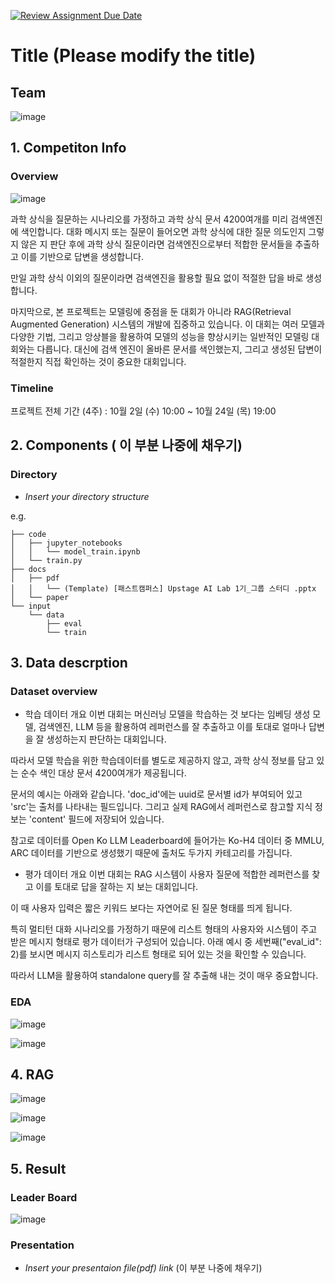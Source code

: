 [![Review Assignment Due Date](https://classroom.github.com/assets/deadline-readme-button-22041afd0340ce965d47ae6ef1cefeee28c7c493a6346c4f15d667ab976d596c.svg)](https://classroom.github.com/a/Tm6AYAOm)
# Title (Please modify the title)
## Team

![image](https://github.com/user-attachments/assets/57586433-261e-4f14-b811-8861ba1757cd)


## 1. Competiton Info

### Overview

![image](https://github.com/user-attachments/assets/9911a936-967b-448d-87e7-4a217f27f0d5)

과학 상식을 질문하는 시나리오를 가정하고 과학 상식 문서 4200여개를 미리 검색엔진에 색인합니다.
대화 메시지 또는 질문이 들어오면 과학 상식에 대한 질문 의도인지 그렇지 않은 지 판단 후에 과학 상식 질문이라면 검색엔진으로부터 적합한 문서들을 추출하고 이를 기반으로 답변을 생성합니다. 

만일 과학 상식 이외의 질문이라면 검색엔진을 활용할 필요 없이 적절한 답을 바로 생성합니다.

마지막으로, 본 프로젝트는 모델링에 중점을 둔 대회가 아니라 RAG(Retrieval Augmented Generation) 시스템의 개발에 집중하고 있습니다. 이 대회는 여러 모델과 다양한 기법, 그리고 앙상블을 활용하여 모델의 성능을 향상시키는 일반적인 모델링 대회와는 다릅니다. 대신에 검색 엔진이 올바른 문서를 색인했는지, 그리고 생성된 답변이 적절한지 직접 확인하는 것이 중요한 대회입니다.

### Timeline

프로젝트 전체 기간 (4주) : 10월 2일 (수) 10:00 ~ 10월 24일 (목) 19:00

## 2. Components ( 이 부분 나중에 채우기)

### Directory

- _Insert your directory structure_

e.g.
```
├── code
│   ├── jupyter_notebooks
│   │   └── model_train.ipynb
│   └── train.py
├── docs
│   ├── pdf
│   │   └── (Template) [패스트캠퍼스] Upstage AI Lab 1기_그룹 스터디 .pptx
│   └── paper
└── input
    └── data
        ├── eval
        └── train
```

## 3. Data descrption

### Dataset overview

- 학습 데이터 개요
이번 대회는 머신러닝 모델을 학습하는 것 보다는 임베딩 생성 모델, 검색엔진, LLM 등을 활용하여 레퍼런스를 잘 추출하고 이를 토대로 얼마나 답변을 잘 생성하는지 판단하는 대회입니다.

따라서 모델 학습을 위한 학습데이터를 별도로 제공하지 않고, 과학 상식 정보를 담고 있는 순수 색인 대상 문서 4200여개가 제공됩니다. 

문서의 예시는 아래와 같습니다. 'doc_id'에는 uuid로 문서별 id가 부여되어 있고 'src'는 출처를 나타내는 필드입니다. 그리고 실제 RAG에서 레퍼런스로 참고할 지식 정보는 'content' 필드에 저장되어 있습니다.

참고로  데이터를 Open Ko LLM Leaderboard에 들어가는 Ko-H4 데이터 중 MMLU, ARC 데이터를 기반으로 생성했기 때문에 출처도 두가지 카테고리를 가집니다.

- 평가 데이터 개요
이번 대회는 RAG 시스템이 사용자 질문에 적합한 레퍼런스를 찾고 이를 토대로 답을 잘하는 지 보는 대회입니다.

이 때 사용자 입력은 짧은 키워드 보다는 자연어로 된 질문 형태를 띄게 됩니다.

특히 멀티턴 대화 시나리오를 가정하기 때문에 리스트 형태의 사용자와 시스템이 주고 받은 메시지 형태로 평가 데이터가 구성되어 있습니다. 아래 예시 중 세번째("eval_id": 2)를 보시면 메시지 히스토리가 리스트 형태로 되어 있는 것을 확인할 수 있습니다.

따라서 LLM을 활용하여 standalone query를 잘 추출해 내는 것이 매우 중요합니다.

### EDA

![image](https://github.com/user-attachments/assets/4af60c24-dd93-4c25-87a8-056a0e29601d)

![image](https://github.com/user-attachments/assets/0714c5bc-7e44-4b00-875c-9c5e76156205)


## 4. RAG

![image](https://github.com/user-attachments/assets/74256ab5-a70a-4937-a3eb-6dd15ff166a0)

![image](https://github.com/user-attachments/assets/89a16e13-4d05-4e31-bf5c-4c7eb680dd61)

![image](https://github.com/user-attachments/assets/7a641738-031f-49ff-b136-cd5e2bd733d7)


## 5. Result

### Leader Board

![image](https://github.com/user-attachments/assets/38da8a88-0738-4e50-ac7e-a854fe04cb99)



### Presentation

- _Insert your presentaion file(pdf) link_ (이 부분 나중에 채우기)


